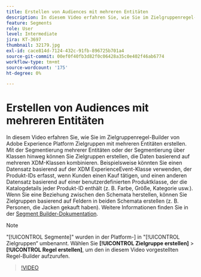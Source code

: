 ```yaml
---
title: Erstellen von Audiences mit mehreren Entitäten
description: In diesem Video erfahren Sie, wie Sie im Zielgruppenregel-Builder von Adobe Experience Platform Zielgruppen mit mehreren Entitäten erstellen.  Mit der Segmentierung mehrerer Entitäten oder der Segmentierung über Klassen hinweg können Sie Zielgruppen erstellen, die Daten basierend auf mehreren XDM-Klassen kombinieren.
feature: Segments
role: User
level: Intermediate
jira: KT-3697
thumbnail: 32179.jpg
exl-id: cace814d-7124-432c-91fb-896725b701a4
source-git-commit: 00ef0f40fb3d82f0c06428a35c0e402f46ab6774
workflow-type: tm+mt
source-wordcount: '175'
ht-degree: 0%

---
```


# Erstellen von Audiences mit mehreren Entitäten

In diesem Video erfahren Sie, wie Sie im Zielgruppenregel-Builder von Adobe Experience Platform Zielgruppen mit mehreren Entitäten erstellen.  Mit der Segmentierung mehrerer Entitäten oder der Segmentierung über Klassen hinweg können Sie Zielgruppen erstellen, die Daten basierend auf mehreren XDM-Klassen kombinieren. Beispielsweise könnten Sie einen Datensatz basierend auf der XDM ExperienceEvent-Klasse verwenden, der Produkt-IDs erfasst, wenn Kunden einen Kauf tätigen, und einen anderen Datensatz basierend auf einer benutzerdefinierten Produktklasse, der die Katalogdetails jeder Produkt-ID enthält (z. B. Farbe, Größe, Kategorie usw.). Wenn Sie eine Beziehung zwischen den Schemata herstellen, können Sie Zielgruppen basierend auf Feldern in beiden Schemata erstellen (z. B. Personen, die Jacken gekauft haben). Weitere Informationen finden Sie in der [Segment Builder-Dokumentation](https://experienceleague.adobe.com/docs/experience-platform/segmentation/ui/segment-builder.html?lang=de).

<!--Segment context (segment payload) allows you to provide key contextual details, such as a visitor's abandoned cart contents, in your segment definition so you can send personalized messages.-->

>[!NOTE]
>
> &quot;[!UICONTROL Segmente]&quot; wurden in der Platform-] in &quot;[!UICONTROL Zielgruppen“ umbenannt. Wählen Sie **[!UICONTROL Zielgruppe erstellen]** > **[!UICONTROL Regel erstellen]**, um den in diesem Video vorgestellten Regel-Builder aufzurufen.

>[!VIDEO](https://video.tv.adobe.com/v/32179?learn=on)
